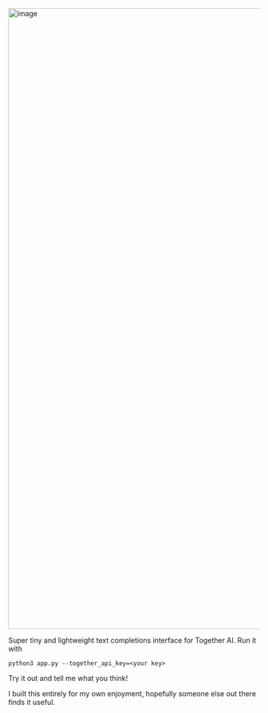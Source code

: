 
<img width="1244" alt="image" src="https://github.com/user-attachments/assets/6c5ebd22-be95-45d0-81bc-981fafe96b45">

Super tiny and lightweight text completions interface for Together AI. Run it with
```
python3 app.py --together_api_key=<your key>
```

Try it out and tell me what you think! 

I built this entirely for my own enjoyment, hopefully someone else out there finds it useful. 
